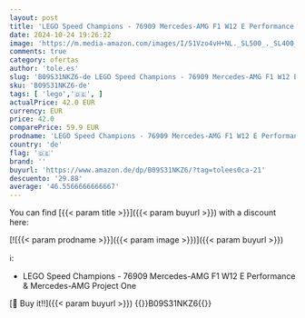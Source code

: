 ```yaml
---
layout: post
title: 'LEGO Speed Champions - 76909 Mercedes-AMG F1 W12 E Performance & Mercedes-AMG Project One'
date: 2024-10-24 19:26:22
image: 'https://m.media-amazon.com/images/I/51Vzo4vH+NL._SL500_._SL400_.jpg'
comments: true
category: ofertas
author: 'tole.es'
slug: 'B09S31NKZ6-de LEGO Speed Champions - 76909 Mercedes-AMG F1 W12 E...'
sku: 'B09S31NKZ6-de'
tags: [ 'lego','🇩🇪', ]
actualPrice: 42.0 EUR
currency: EUR
price: 42.0
comparePrice: 59.9 EUR
prodname: 'LEGO Speed Champions - 76909 Mercedes-AMG F1 W12 E Performance & Mercedes-AMG Project One'
country: 'de'
flag: '🇩🇪'
brand: ''
buyurl: 'https://www.amazon.de/dp/B09S31NKZ6/?tag=tolees0ca-21'
descuento: '29.88'
average: '46.5566666666667'
---
```


You can find [{{< param title >}}]({{< param buyurl >}}) with a discount here:

[![{{< param prodname >}}]({{< param image >}})]({{< param buyurl >}})

ℹ️:

- LEGO Speed Champions - 76909 Mercedes-AMG F1 W12 E Performance & Mercedes-AMG Project One

[🛒 Buy it!!]({{< param buyurl >}})
{{<world>}}B09S31NKZ6{{</world>}}
